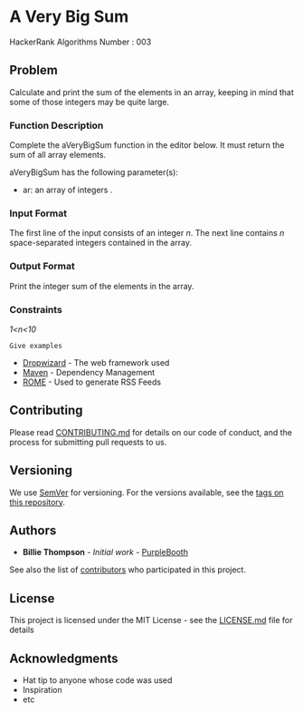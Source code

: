 # A Very Big Sum

HackerRank Algorithms Number : 003

## Problem

Calculate and print the sum of the elements in an array, keeping in mind that some of those integers may be quite large.

### Function Description

Complete the aVeryBigSum function in the editor below. It must return the sum of all array elements.

aVeryBigSum has the following parameter(s):

* ar: an array of integers .

### Input Format

The first line of the input consists of an integer *n*. 
The next line contains *n* space-separated integers contained in the array.

### Output Format

Print the integer sum of the elements in the array.


### Constraints

*1<n<10*

```
Give examples
```

* [Dropwizard](http://www.dropwizard.io/1.0.2/docs/) - The web framework used
* [Maven](https://maven.apache.org/) - Dependency Management
* [ROME](https://rometools.github.io/rome/) - Used to generate RSS Feeds

## Contributing

Please read [CONTRIBUTING.md](https://gist.github.com/PurpleBooth/b24679402957c63ec426) for details on our code of conduct, and the process for submitting pull requests to us.

## Versioning

We use [SemVer](http://semver.org/) for versioning. For the versions available, see the [tags on this repository](https://github.com/your/project/tags). 

## Authors

* **Billie Thompson** - *Initial work* - [PurpleBooth](https://github.com/PurpleBooth)

See also the list of [contributors](https://github.com/your/project/contributors) who participated in this project.

## License

This project is licensed under the MIT License - see the [LICENSE.md](LICENSE.md) file for details

## Acknowledgments

* Hat tip to anyone whose code was used
* Inspiration
* etc

